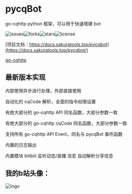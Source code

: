 # pycqBot

go-cqhttp python 框架，可以用于快速塔建 bot

![issues](https://img.shields.io/github/issues/FengLiuFeseliud/pycqBot)![forks](https://img.shields.io/github/forks/FengLiuFeseliud/pycqBot)![stars](https://img.shields.io/github/stars/FengLiuFeseliud/pycqBot)![license](https://img.shields.io/github/license/FengLiuFeseliud/pycqBot)

[项目文档：https://docs.sakuratools.top/pycqbot](https://docs.sakuratools.top/pycqbot/)

[go-cqhttp](https://github.com/Mrs4s/go-cqhttp)

## 最新版本实现

内部使用异步进行处理，外部直接使用

自动化的 cqCode 解析，全面的指令权限设置

有绝大部分的 go-cqhttp API 同名函数，大部分参数一致

有绝大部分的 go-cqhttp cqCode 同名函数，大部分参数一致

支持所有 go-cqhttp API Event，同名与 pycqBot 事件函数

内置的日志输出

内置模块 bilibili 监听动态/直播 消息 自动解析分享信息

## 我的b站头像：

![logo](https://i1.hdslb.com/bfs/face/3ad60a0f5d22e182d7a2a822710d483bc16153e2.jpg@250w_250h.webp)

